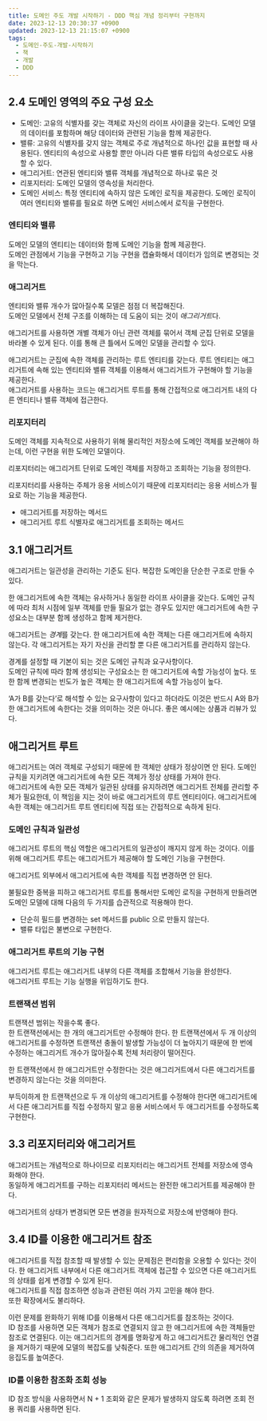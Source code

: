 ```yaml
---
title: 도메인 주도 개발 시작하기 - DDD 핵심 개념 정리부터 구현까지
date: 2023-12-13 20:30:37 +0900
updated: 2023-12-13 21:15:07 +0900
tags:
  - 도메인-주도-개발-시작하기
  - 책
  - 개발
  - DDD
---
```


## 2.4 도메인 영역의 주요 구성 요소

- 도메인: 고유의 식별자를 갖는 객체로 자신의 라이프 사이클을 갖는다. 도메인 모델의 데이터를 포함하며 해당 데이터와 관련된 기능을 함께 제공한다. 
- 밸류: 고유의 식별자를 갖지 않는 객체로 주로 개념적으로 하나인 값을 표현할 때 사용된다. 엔티티의 속성으로 사용할 뿐만 아니라 다른 밸류 타입의 속성으로도 사용할 수 있다. 
- 애그리거트: 연관된 엔티티와 밸류 객체를 개념적으로 하나로 묶은 것
- 리포지터리: 도메인 모델의 영속성을 처리한다.
- 도메인 서비스: 특정 엔티티에 속하지 않은 도메인 로직을 제공한다. 도메인 로직이 여러 엔티티와 밸류를 필요로 하면 도메인 서비스에서 로직을 구현한다. 

### 엔티티와 밸류

도메인 모델의 엔티티는 데이터와 함께 도메인 기능을 함께 제공한다.  
도메인 관점에서 기능을 구현하고 기능 구현을 캡슐화해서 데이터가 임의로 변경되는 것을 막는다.  

### 애그리거트

엔티티와 밸류 개수가 많아질수록 모델은 점점 더 복잡해진다.  
도메인 모델에서 전체 구조를 이해하는 데 도움이 되는 것이 *애그리거트*다. 

애그리거트를 사용하면 개별 객체가 아닌 관련 객체를 묶어서 객체 군집 단위로 모델을 바라볼 수 있게 된다. 이를 통해 큰 틀에서 도메인 모델을 관리할 수 있다.  

애그리거트는 군집에 속한 객체를 관리하는 루트 엔티티를 갖는다. 루트 엔티티는 애그리거트에 속해 있는 엔티티와 밸류 객체를 이용해서 애그리거트가 구현해야 할 기능을 제공한다.  
애그리거트를 사용하는 코드는 애그리거트 루트를 통해 간접적으로 애그리거트 내의 다른 엔티티나 밸류 객체에 접근한다.  

### 리포지터리

도메인 객체를 지속적으로 사용하기 위해 물리적인 저장소에 도메인 객체를 보관해야 하는데, 이런 구현을 위한 도메인 모델이다.  

리포지터리는 애그리거트 단위로 도메인 객체를 저장하고 조회하는 기능을 정의한다.  

리포지터리를 사용하는 주체가 응용 서비스이기 때문에 리포지터리는 응용 서비스가 필요로 하는 기능을 제공한다.  
- 애그리거트를 저장하는 메서드
- 애그리거트 루트 식별자로 애그리거트를 조회하는 메서드

## 3.1 애그리거트

애그리거트는 일관성을 관리하는 기준도 된다. 복잡한 도메인을 단순한 구조로 만들 수 있다.  

한 애그리거트에 속한 객체는 유사하거나 동일한 라이프 사이클을 갖는다. 도메인 규칙에 따라 최처 시점에 일부 객체를 만들 필요가 없는 경우도 있지만 애그리거트에 속한 구성요소는 대부분 함께 생성하고 함께 제거한다. 

애그리거트는 *경계*를 갖는다. 한 애그리거트에 속한 객체는 다른 애그리거트에 속하지 않는다. 각 애그리거트는 자기 자신을 관리할 뿐 다른 애그리거트를 관리하지 않는다.  

경계를 설정할 때 기본이 되는 것은 도메인 규칙과 요구사항이다.  
도메인 규칙에 따라 함께 생성되는 구성요소는 한 애그리거트에 속할 가능성이 높다. 또한 함께 변경되는 빈도가 높은 객체는 한 애그리거트에 속할 가능성이 높다.  

‘A가 B를 갖는다’로 해석할 수 있는 요구사항이 있다고 하더라도 이것은 반드시 A와 B가 한 애그리거트에 속한다는 것을 의미하는 것은 아니다. 좋은 예시에는 상품과 리뷰가 있다.  

## 애그리거트 루트

애그리거트는 여러 객체로 구성되기 때문에 한 객체만 상태가 정상이면 안 된다. 도메인 규칙을 지키려면 애그리거트에 속한 모든 객체가 정상 상태를 가져야 한다.  
애그리거트에 속한 모든 객체가 일관된 상태를 유지하려면 애그리거트 전체를 관리할 주체가 필요한데, 이 책임을 지는 것이 바로 애그리거트의 루트 엔티티이다. 애그리거트에 속한 객체는 애그리거트 루트 엔티티에 직접 또는 간접적으로 속하게 된다.  

### 도메인 규칙과 일관성

애그리거트 루트의 핵심 역할은 애그리거트의 일관성이 깨지지 않게 하는 것이다. 이를 위해 애그리거트 루트는 애그리거트가 제공해야 할 도메인 기능을 구현한다.  

애그리거트 외부에서 애그리거트에 속한 객체를 직접 변경하면 안 된다.  

불필요한 중복을 피하고 애그리거트 루트를 통해서만 도메인 로직을 구현하게 만들려면 도메인 모델에 대해 다음의 두 가지를 습관적으로 적용해야 한다.  
- 단순히 필드를 변경하는 set 메서드를 public 으로 만들지 않는다. 
- 밸류 타입은 불변으로 구현한다.  

### 애그리거트 루트의 기능 구현

애그리거트 루트는 애그리거트 내부의 다른 객체를 조합해서 기능을 완성한다.  
애그리거트 루트는 기능 실행을 위임하기도 한다.  

### 트랜잭션 범위

트랜잭션 범위는 작을수록 좋다.  
한 트랜잭션에서는 한 개의 애그리거트만 수정해야 한다. 한 트랜잭션에서 두 개 이상의 애그리거트를 수정하면 트랜잭션 충돌이 발생할 가능성이 더 높아지기 때문에 한 번에 수정하는 애그리거트 개수가 많아질수록 전체 처리량이 떨어진다.  

한 트랜잭션에서 한 애그리거트만 수정한다는 것은 애그리거트에서 다른 애그리거트를 변경하지 않는다는 것을 의미한다.  

부득이하게 한 트랜잭션으로 두 개 이상의 애그리거트를 수정해야 한다면 애그리거트에서 다른 애그리거트를 직접 수정하지 말고 응용 서비스에서 두 애그리거트를 수정하도록 구현한다. 

## 3.3 리포지터리와 애그리거트

애그리거트는 개념적으로 하나이므로 리포지터리는 애그리거트 전체를 저장소에 영속화해야 한다.  
동일하게 애그리거트를 구하는 리포지터리 메서드는 완전한 애그리거트를 제공해야 한다.  

애그리거트의 상태가 변경되면 모든 변경을 원자적으로 저장소에 반영해야 한다.  

## 3.4 ID를 이용한 애그리거트 참조

애그리거트를 직접 참조할 때 발생할 수 있는 문제점은 편리함을 오용할 수 있다는 것이다. 한 애그리거트 내부에서 다른 애그리거트 객체에 접근할 수 있으면 다른 애그리거트의 상태를 쉽게 변경할 수 있게 된다.  
애그리거트를 직접 참조하면 성능과 관련된 여러 가지 고민을 해야 한다.  
또한 확장에서도 불리하다.

이런 문제를 완화하기 위해 ID를 이용해서 다른 애그리거트를 참조하는 것이다.  
ID 참조를 사용하면 모든 객체가 참조로 연결되지 않고 한 애그리거트에 속한 객체들만 참조로 연결된다. 이는 애그리거트의 경계를 명화갛게 하고 애그리거트간 물리적인 연결을 제거하기 때문에 모델의 복잡도를 낮춰준다. 또한 애그리거트 간의 의존을 제거하여 응집도를 높여준다. 

### ID를 이용한 참조화 조회 성능

ID 참조 방식을 사용하면서 N + 1 조회와 같은 문제가 발생하지 않도록 하려면 조회 전용 쿼리를 사용하면 된다.  
